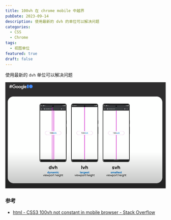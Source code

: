 ```yaml
---
title: 100vh 在 chrome mobile 中越界
pubDate: 2023-09-14
description: 使用最新的 dvh 的单位可以解决问题
categories:
  - CSS
  - Chrome
tags:
  - 视图单位
featured: true
draft: false
---
```


使用最新的 `dvh` 单位可以解决问题

![](../../assets/20230915030107.png)

### 参考

- [html - CSS3 100vh not constant in mobile browser - Stack Overflow](https://stackoverflow.com/questions/37112218/css3-100vh-not-constant-in-mobile-browser)
